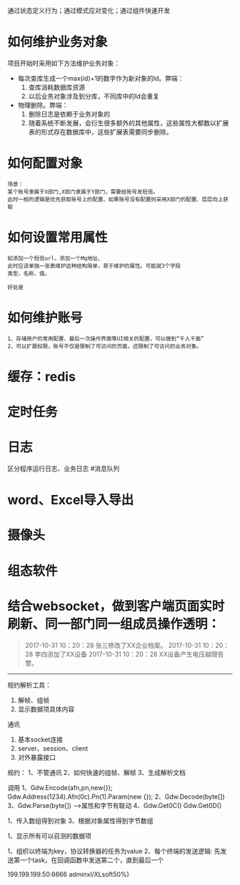 通过状态定义行为；通过模式应对变化；通过组件快速开发

# 如何维护业务对象

项目开始时采用如下方法维护业务对象：
* 每次查库生成一个max(id)+1的数字作为新对象的Id。弊端：   
    1. 查库消耗数据库资源
    2. 以后业务对象涉及到分库，不同库中的Id会重复
* 物理删除。弊端： 
    1. 删除日志是依赖于业务对象的
    2. 随着系统不断发展，会衍生很多额外的其他属性，这些属性大都数以扩展表的形式存在数据库中，这些扩展表需要同步删除。

# 如何配置对象
    场景：
    某个账号隶属于X部门,X部门隶属于Y部门，需要给账号发短信。
    此时一般的逻辑是优先获取账号上的配置、如果账号没有配置则采用X部门的配置、层层向上获取

# 如何设置常用属性                                                                                                                                                    
    如添加一个短信url，添加一个Mq地址、
    此时应该单独一张表维护这种结构简单，易于维护的属性。可能就3个字段
    类型，名称、值。

    好处是


# 如何维护账号

    1、存储用户的常用配置、最后一次操作界面等UI相关的配置，可以做到“千人千面”
    2、可以扩展权限，账号不仅是限制了可访问的页面，还限制了可访问的业务对象。

# 缓存：redis
# 定时任务
# 日志

  区分程序运行日志、业务日志
#消息队列
# word、Excel导入导出

# 摄像头
# 组态软件
# 结合websocket，做到客户端页面实时刷新、同一部门同一组成员操作透明：
> 2017-10-31 10：20：28 张三修改了XX企业档案。
> 2017-10-31 10：20：28 李四添加了XX设备
> 2017-10-31 10：20：28 XX设备产生电压越限告警。



***
规约解析工具：
1. 解帧、组帧
2. 显示数据项具体内容

通讯
1. 基本socket连接
2. server、session、client
3. 对外暴露接口

规约：
1、不管通讯
2、如何快速的组帧、解帧
3、生成解析文档

调用
1、Gdw.Encode(afn,pn,new{});
   Gdw.Address(1234).Afn(0c).Pn(1).Param(new {});
2、Gdw.Decode(byte[])
3、Gdw.Parse(byte[]) -->属性和字节有联动
4、Gdw.Get0C()
   Gdw.Get0D()


1、传入数组得到对象
3、根据对象属性得到字节数组

1、显示所有可以召测的数据项


1、组织以终端为key，协议转换器的任务为value
2、每个终端的发送逻辑:
    先发送第一个task，在回调函数中发送第二个，直到最后一个

199.199.199.50:6666
adminxl/XLsoft50%)